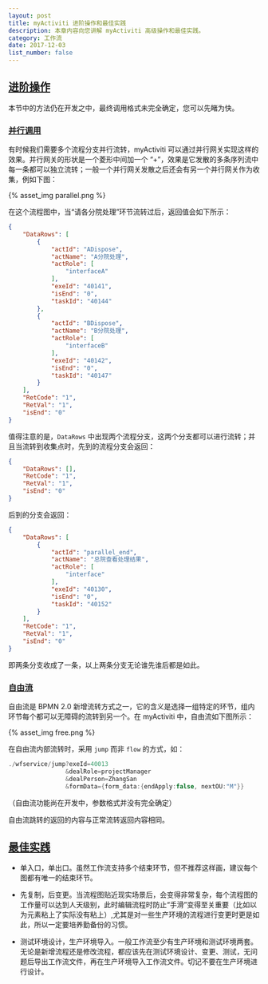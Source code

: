 ```yaml
---
layout: post
title: myActiviti 进阶操作和最佳实践
description: 本章内容向您讲解 myActiviti 高级操作和最佳实践。
category: 工作流
date: 2017-12-03
list_number: false
---
```


## [进阶操作](#进阶操作)
本节中的方法仍在开发之中，最终调用格式未完全确定，您可以先睹为快。

### [并行调用](#并行调用)
有时候我们需要多个流程分支并行流转，myActiviti 可以通过并行网关实现这样的效果。并行网关的形状是一个菱形中间加一个 “+”，效果是它发散的多条序列流中每一条都可以独立流转；一般一个并行网关发散之后还会有另一个并行网关作为收集，例如下图：

{% asset_img parallel.png %}

在这个流程图中，当“请各分院处理”环节流转过后，返回值会如下所示：

```json
{
    "DataRows": [
        {
            "actId": "ADispose",
            "actName": "A分院处理",
            "actRole": [
                "interfaceA"
            ],
            "exeId": "40141",
            "isEnd": "0",
            "taskId": "40144"
        },
        {
            "actId": "BDispose",
            "actName": "B分院处理",
            "actRole": [
                "interfaceB"
            ],
            "exeId": "40142",
            "isEnd": "0",
            "taskId": "40147"
        }
    ],
    "RetCode": "1",
    "RetVal": "1",
    "isEnd": "0"
}
```

值得注意的是，`DataRows` 中出现两个流程分支，这两个分支都可以进行流转；并且当流转到收集点时，先到的流程分支会返回：

```json
{
    "DataRows": [],
    "RetCode": "1",
    "RetVal": "1",
    "isEnd": "0"
}
```

后到的分支会返回：

```json
{
    "DataRows": [
        {
            "actId": "parallel_end",
            "actName": "总院查看处理结果",
            "actRole": [
                "interface"
            ],
            "exeId": "40130",
            "isEnd": "0",
            "taskId": "40152"
        }
    ],
    "RetCode": "1",
    "RetVal": "1",
    "isEnd": "0"
}
```

即两条分支收成了一条，以上两条分支无论谁先谁后都是如此。

### [自由流](#自由流)

自由流是 BPMN 2.0 新增流转方式之一，它的含义是选择一组特定的环节，组内环节每个都可以无障碍的流转到另一个。在 myActiviti 中，自由流如下图所示：

{% asset_img free.png %}

在自由流内部流转时，采用 `jump` 而非 `flow` 的方式，如：

```java
./wfservice/jump?exeId=40013
                &dealRole=projectManager
                &dealPerson=ZhangSan
                &formData={form_data:{endApply:false, nextOU:"M"}}
```
（自由流功能尚在开发中，参数格式并没有完全确定）

自由流跳转的返回的内容与正常流转返回内容相同。

## [最佳实践](#最佳实践)
- 单入口，单出口。虽然工作流支持多个结束环节，但不推荐这样画，建议每个图都有唯一的结束环节。

- 先复制，后变更。当流程图贴近现实场景后，会变得非常复杂，每个流程图的工作量可以达到人天级别，此时编辑流程时防止“手滑”变得至关重要（比如以为元素粘上了实际没有粘上）,尤其是对一些生产环境的流程进行变更时更是如此，所以一定要培养勤备份的习惯。

- 测试环境设计，生产环境导入。一般工作流至少有生产环境和测试环境两套。无论是新增流程还是修改流程，都应该先在测试环境设计、变更、测试，无问题后导出工作流文件，再在生产环境导入工作流文件。切记不要在生产环境进行设计。